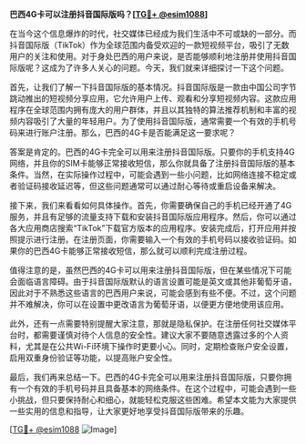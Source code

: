 **巴西4G卡可以注册抖音国际版吗？[[TG💪+ @esim1088](https://t.me/s/esim1088)]**

在当今这个信息爆炸的时代，社交媒体已经成为我们生活中不可或缺的一部分。而抖音国际版（TikTok）作为全球范围内备受欢迎的一款短视频平台，吸引了无数用户的关注和使用。对于身处巴西的用户来说，是否能够顺利地注册并使用抖音国际版呢？这成为了许多人关心的问题。今天，我们就来详细探讨一下这个问题。

首先，让我们了解一下抖音国际版的基本情况。抖音国际版是一款由中国公司字节跳动推出的短视频分享应用，它允许用户上传、观看和分享短视频内容。这款应用程序在全球范围内拥有庞大的用户群体，并且以其独特的算法推荐机制和丰富的视频内容吸引了大量的年轻用户。为了使用抖音国际版，通常需要一个有效的手机号码来进行账户注册。那么，巴西的4G卡是否能满足这一要求呢？

答案是肯定的。巴西的4G卡完全可以用来注册抖音国际版。只要你的手机支持4G网络，并且你的SIM卡能够正常接收短信，那么你就具备了注册抖音国际版的基本条件。当然，在实际操作过程中，可能会遇到一些小问题，比如网络连接不稳定或者验证码接收延迟等，但这些问题通常可以通过耐心等待或重启设备来解决。

接下来，我们来看看如何具体操作。首先，你需要确保自己的手机已经开通了4G服务，并且有足够的流量支持下载和安装抖音国际版应用程序。然后，你可以通过各大应用商店搜索“TikTok”下载官方版本的应用程序。安装完成后，打开应用并按照提示进行注册。在注册页面，你需要输入一个有效的手机号码以接收验证码。如果你的巴西4G卡能够正常接收短信，那么就可以顺利完成注册过程。

值得注意的是，虽然巴西的4G卡可以用来注册抖音国际版，但在某些情况下可能会面临语言障碍。由于抖音国际版默认的语言设置可能是英文或其他非葡萄牙语，因此对于不熟悉这些语言的巴西用户来说，可能会感到有些不便。不过，这个问题并不难解决，你可以在设置中更改语言为葡萄牙语，以便更方便地使用该应用。

此外，还有一点需要特别提醒大家注意，那就是隐私保护。在注册任何社交媒体平台时，都需要谨慎对待个人信息的安全性。建议大家不要随意透露过多的个人资料，尤其是在公共Wi-Fi环境下操作时更要小心。同时，定期检查账户安全设置，启用双重身份验证等功能，以提高账户安全性。

最后，我们再来总结一下。巴西的4G卡完全可以用来注册抖音国际版，只要你拥有一个有效的手机号码并且具备基本的网络条件。在这个过程中，可能会遇到一些小挑战，但只要保持耐心和细心，就能轻松克服这些困难。希望本文能为大家提供一些实用的信息和指导，让大家更好地享受抖音国际版带来的乐趣。

[[TG💪+ @esim1088](https://t.me/s/esim1088) ![Image](https://i.postimg.cc/4NQfJmqS/Snipaste-2025-05-13-00-14-12.png)]